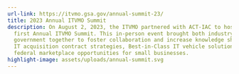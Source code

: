 ```yaml
---
url-link: https://itvmo.gsa.gov/annual-summit-23/
title: 2023 Annual ITVMO Summit
description: On August 2, 2023, the ITVMO partnered with ACT-IAC to host the
  first Annual ITVMO Summit. This in-person event brought both industry and
  government together to foster collaboration and increase knowledge sharing on
  IT acquisition contract strategies, Best-in-Class IT vehicle solutions, and
  federal marketplace opportunities for small businesses.
highlight-image: assets/uploads/annual-summit.svg
---
```

